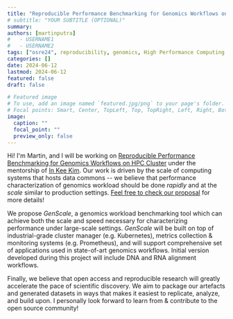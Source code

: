 ```yaml
---
title: "Reproducible Performance Benchmarking for Genomics Workflows on HPC Cluster"
# subtitle: "YOUR SUBTITLE (OPTIONAL)"
summary:
authors: [martinputra]
#   - USERNAME1
#   - USERNAME2
tags: ["osre24", reproducibility, genomics, High Performance Computing (HPC), Performance Modeling, Data Analysis, Scientific Workflows]
categories: []
date: 2024-06-12
lastmod: 2024-06-12
featured: false
draft: false

# Featured image
# To use, add an image named `featured.jpg/png` to your page's folder.
# Focal points: Smart, Center, TopLeft, Top, TopRight, Left, Right, BottomLeft, Bottom, BottomRight.
image:
  caption: ""
  focal_point: ""
  preview_only: false
---
```


Hi! I'm Martin, and I will be working on [Reproducible Performance Benchmarking for Genomics Workflows on HPC Cluster](https://ucsc-ospo.github.io/project/osre24/uga/genomicswf/) under the mentorship of [In Kee Kim](https://ucsc-ospo.github.io/author/in-kee-kim/). Our work is driven by the scale of computing systems that hosts data commons -- we believe that performance characterization of genomics workload should be done *rapidly* and at the *scale* similar to production settings. [Feel free to check our proposal](https://drive.google.com/file/d/1LmOpCKv09ZGKlkG6VNleWBZ792nIuVOf/view?usp=sharing) for more details!

We propose *GenScale*, a genomics workload benchmarking tool which can achieve both the scale and speed necessary for characterizing performance under large-scale settings. *GenScale* will be built on top of industrial-grade cluster manager (e.g. Kubernetes), metrics collection & monitoring systems (e.g. Prometheus), and will support comprehensive set of applications used in state-of-art genomics workflows. Initial version developed during this project will include DNA and RNA alignment workflows. 

Finally, we believe that open access and reproducible research will greatly accelerate the pace of scientific discovery. We aim to package our artefacts and generated datasets in ways that makes it easiest to replicate, analyze, and build upon. I personally look forward to learn from & contribute to the open source community! 

